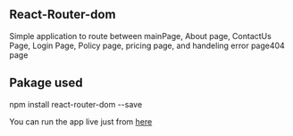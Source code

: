 ## React-Router-dom
Simple application to route between mainPage, About page, ContactUs Page, Login Page, Policy page, pricing page, and handeling error page404 page

## Pakage used

  npm install react-router-dom --save

You can run the app live just from <a href="">here<a>
